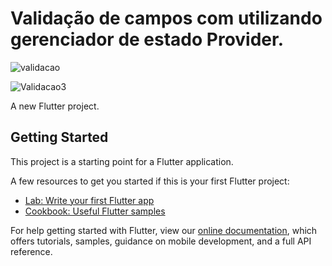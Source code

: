 # Validação de campos com utilizando gerenciador de estado Provider.

![validacao](https://user-images.githubusercontent.com/98062365/152456255-8621e65a-b590-47e7-b225-19edbb6004d4.gif)

![Validacao3](https://user-images.githubusercontent.com/98062365/152456542-1c581603-5165-4a68-bce3-969df0b7777a.gif)

A new Flutter project.

## Getting Started

This project is a starting point for a Flutter application.

A few resources to get you started if this is your first Flutter project:

- [Lab: Write your first Flutter app](https://flutter.dev/docs/get-started/codelab)
- [Cookbook: Useful Flutter samples](https://flutter.dev/docs/cookbook)

For help getting started with Flutter, view our
[online documentation](https://flutter.dev/docs), which offers tutorials,
samples, guidance on mobile development, and a full API reference.

